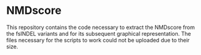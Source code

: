 # NMDscore
This repository contains the code necessary to extract the NMDscore from the fsINDEL variants and for its subsequent graphical representation. The files necessary for the scripts to work could not be uploaded due to their size.
